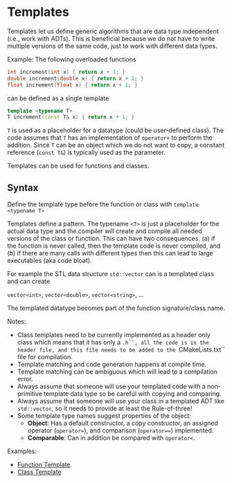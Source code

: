 # Templates

Templates let us define generic algorithms that are data type independent (i.e., work with ADTs). This
is beneficial because we do not have to write multiple versions of the same code, just to work with different 
data types.

Example: The following overloaded functions

```C++
int increment(int x) { return x + 1; }
double increment(double x) { return x + 1; }
float increment(float x) { return x + 1; }
```

can be defined as a single template 

```C++
template <typename T>
T increment(const T& x) { return x + 1; }
```
`T` is used as a placeholder for a datatype (could be user-defined class). The code assumes that `T` has an
implementation of `operator+` to perform the addition. Since `T` can be an object which we do not want to copy, a constant reference (`const T&`) is typically used as the parameter. 

Templates can be used for functions and classes.

## Syntax
Define the template type before the function or class with `template <typename T>`

Templates define a pattern. The typename `<T>` is just a placeholder for the 
actual data type and the compiler will create and compile all needed versions
of the class or function. This can have two consequences. (a) if the function is never called, then 
the template code is never compiled, and (b) if there are many calls with different types then this can lead to 
large executables (aka code bloat). 

For example the STL data structure `std::vector` can is a templated class and can create

`vector<int>`, `vector<double>`, `vector<string>`, ...

The templated datatype becomes part of the function signature/class name.

 Notes: 
 * Class templates need to be currently implemented as a header only class which means that it has only a `.h``, all the code is in the 
    header file, and this file needs to be added to the `CMakeLists.txt`` file for compilation.
 * Template matching and code generation happens at compile time.
 * Template matching can be ambiguous which will lead to a compilation error.
 * Always assume that someone will use your templated code with a non-primitive template data type so be careful with 
   copying and comparing.
 * Always assume that someone will use your class in a templated ADT like `std::vector`, so it needs to provide at least the Rule-of-three!
 * Some template type names suggest properties of the object:
   - **Object**: Has a default constructor, a copy constructor, an assigned operator (`operator=`), and comparison 
     (`operator==`) implemented.
   - **Comparable**: Can in addition be compared with `operator<`.


Examples:
* [Function Template](function_templates)
* [Class Template](class_templates)
